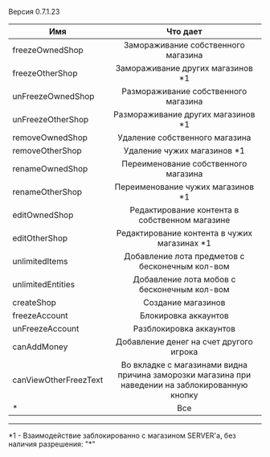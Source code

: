 Версия 0\.7\.1\.23

| Имя           | Что дает      |
| ------------- |:-------------:|
| freezeOwnedShop      | Замораживание собственного магазина |
| freezeOtherShop      | Замораживание других магазинов \*1 |
| unFreezeOwnedShop      | Размораживание собственного магазина |
| unFreezeOtherShop      | Размораживание других магазинов \*1 |
| removeOwnedShop      | Удаление собственного магазина |
| removeOtherShop      | Удаление чужих магазинов \*1 |
| renameOwnedShop      | Переименование собственного магазина |
| renameOtherShop      | Переименование чужих магазинов \*1 |
| editOwnedShop      | Редактирование контента в собственном магазине |
| editOtherShop      | Редактирование контента в чужих магазинах \*1 |
| unlimitedItems      | Добавление лота предметов с бесконечным кол-вом |
| unlimitedEntities      | Добавление лота мобов с бесконечным кол-вом |
| createShop      | Создание магазинов |
| freezeAccount      | Блокировка аккаунтов |
| unFreezeAccount      | Разблокировка аккаунтов |
| canAddMoney      | Добавление денег на счет другого игрока |
| canViewOtherFreezText      | Во вкладке с магазинами видна причина заморозки магазина при наведении на заблокированную кнопку |
| \*      | Все |
------------------------------------------------
\*1 - Взаимодействие заблокированно с магазином SERVER'a, без наличия разрешения: "*"
